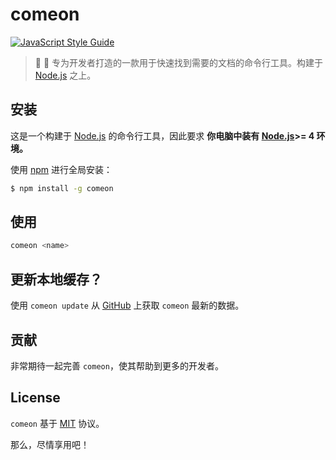 # comeon

[![JavaScript Style Guide](https://img.shields.io/badge/code_style-standard-brightgreen.svg)](https://standardjs.com)

> :beer: :rocket:  专为开发者打造的一款用于快速找到需要的文档的命令行工具。构建于 [Node.js](https://nodejs.org/en/) 之上。

## 安装

这是一个构建于 [Node.js](https://nodejs.org/en/) 的命令行工具，因此要求 **你电脑中装有 [Node.js](https://nodejs.org/en/)>= 4 环境。**

使用 [npm](https://github.com/npm/npm) 进行全局安装：

```bash
$ npm install -g comeon
```

## 使用

```bash
comeon <name>
```

## 更新本地缓存？

使用 `comeon update` 从 [GitHub](https://github.com/sqrthree/comeon) 上获取 `comeon` 最新的数据。

## 贡献

非常期待一起完善 `comeon`，使其帮助到更多的开发者。

## License

`comeon` 基于 [MIT](https://github.com/sqrthree/comeon/blob/master/LICENSE) 协议。

那么，尽情享用吧！
